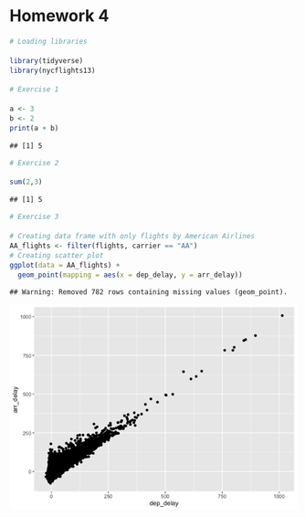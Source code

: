 Homework 4
================

``` r
# Loading libraries

library(tidyverse)
library(nycflights13)

# Exercise 1

a <- 3
b <- 2
print(a + b)
```

    ## [1] 5

``` r
# Exercise 2

sum(2,3)
```

    ## [1] 5

``` r
# Exercise 3

# Creating data frame with only flights by American Airlines
AA_flights <- filter(flights, carrier == "AA")
# Creating scatter plot
ggplot(data = AA_flights) +
  geom_point(mapping = aes(x = dep_delay, y = arr_delay))
```

    ## Warning: Removed 782 rows containing missing values (geom_point).

![](hw_4_files/figure-gfm/homework_4-1.png)<!-- -->
